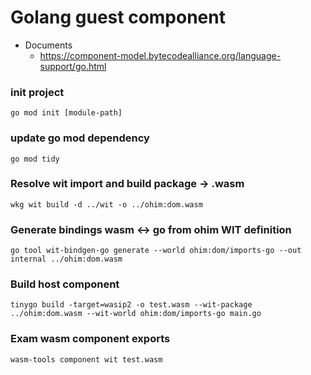 # Golang guest component

- Documents
  - https://component-model.bytecodealliance.org/language-support/go.html

### init project
```
go mod init [module-path]
```

### update go mod dependency
```
go mod tidy
```

### Resolve wit import and build package -> .wasm
```
wkg wit build -d ../wit -o ../ohim:dom.wasm
```

### Generate bindings wasm <-> go from ohim WIT definition
```
go tool wit-bindgen-go generate --world ohim:dom/imports-go --out internal ../ohim:dom.wasm
```

### Build host component
```
tinygo build -target=wasip2 -o test.wasm --wit-package ../ohim:dom.wasm --wit-world ohim:dom/imports-go main.go
```

### Exam wasm component exports
```
wasm-tools component wit test.wasm
```
